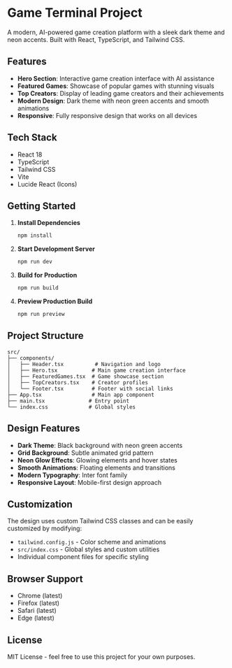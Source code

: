 # Game Terminal Project

A modern, AI-powered game creation platform with a sleek dark theme and neon accents. Built with React, TypeScript, and Tailwind CSS.

## Features

- **Hero Section**: Interactive game creation interface with AI assistance
- **Featured Games**: Showcase of popular games with stunning visuals
- **Top Creators**: Display of leading game creators and their achievements
- **Modern Design**: Dark theme with neon green accents and smooth animations
- **Responsive**: Fully responsive design that works on all devices

## Tech Stack

- React 18
- TypeScript
- Tailwind CSS
- Vite
- Lucide React (Icons)

## Getting Started

1. **Install Dependencies**
   ```bash
   npm install
   ```

2. **Start Development Server**
   ```bash
   npm run dev
   ```

3. **Build for Production**
   ```bash
   npm run build
   ```

4. **Preview Production Build**
   ```bash
   npm run preview
   ```

## Project Structure

```
src/
├── components/
│   ├── Header.tsx          # Navigation and logo
│   ├── Hero.tsx           # Main game creation interface
│   ├── FeaturedGames.tsx  # Game showcase section
│   ├── TopCreators.tsx    # Creator profiles
│   └── Footer.tsx         # Footer with social links
├── App.tsx                # Main app component
├── main.tsx              # Entry point
└── index.css             # Global styles
```

## Design Features

- **Dark Theme**: Black background with neon green accents
- **Grid Background**: Subtle animated grid pattern
- **Neon Glow Effects**: Glowing elements and hover states
- **Smooth Animations**: Floating elements and transitions
- **Modern Typography**: Inter font family
- **Responsive Layout**: Mobile-first design approach

## Customization

The design uses custom Tailwind CSS classes and can be easily customized by modifying:

- `tailwind.config.js` - Color scheme and animations
- `src/index.css` - Global styles and custom utilities
- Individual component files for specific styling

## Browser Support

- Chrome (latest)
- Firefox (latest)
- Safari (latest)
- Edge (latest)

## License

MIT License - feel free to use this project for your own purposes. 